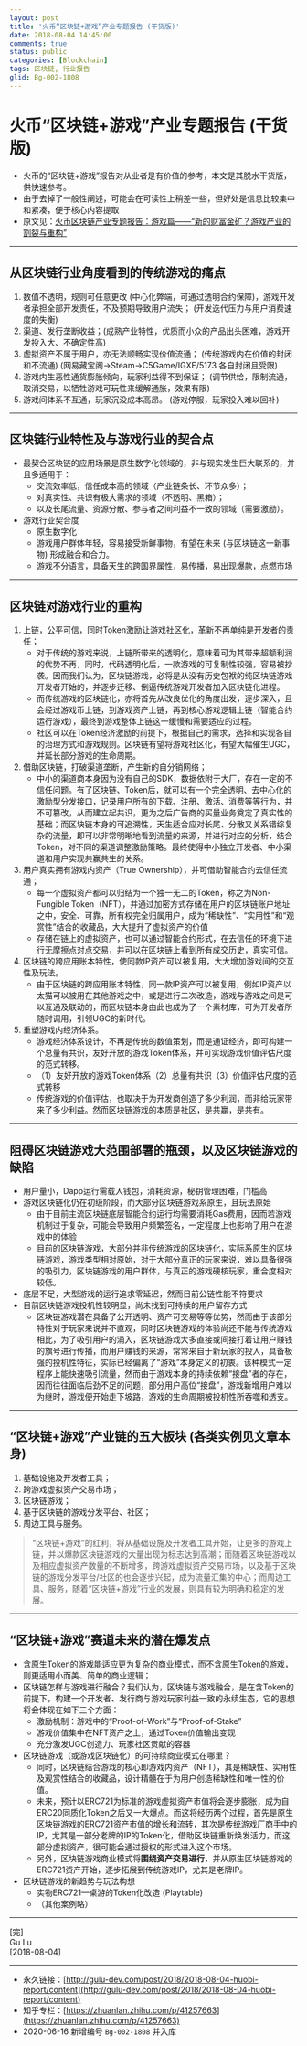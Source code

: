 ```yaml
---
layout: post
title: '火币“区块链+游戏”产业专题报告 (干货版)'
date: 2018-08-04 14:45:00
comments: true
status: public
categories: [Blockchain]
tags: 区块链, 行业报告
glid: Bg-002-1808
---
```


# 火币“区块链+游戏”产业专题报告 (干货版)

- 火币的“区块链+游戏”报告对从业者是有价值的参考，本文是其脱水干货版，供快速参考。
- 由于去掉了一般性阐述，可能会在可读性上稍差一些，但好处是信息比较集中和紧凑，便于核心内容提取
- 原文见：[火币区块链产业专题报告：游戏篇——“新的财富金矿？游戏产业的割裂与重构”](https://mp.weixin.qq.com/s/4n6ibjZgepY9g7iEXLDUAw)

--------------------

## 从区块链行业角度看到的传统游戏的痛点

1. 数值不透明，规则可任意更改 (中心化弊端，可通过透明合约保障)，游戏开发者承担全部开发责任，不及预期导致用户流失； (开发迭代压力与用户消费速度的失衡)
2. 渠道、发行垄断收益；(成熟产业特性，优质而小众的产品出头困难，游戏开发投入大、不确定性高)
3. 虚拟资产不属于用户，亦无法顺畅实现价值流通； (传统游戏内在价值的封闭和不流通) (网易藏宝阁->Steam->C5Game/IGXE/5173 各自封闭且受限)
4. 游戏内生恶性通货膨胀倾向，玩家利益得不到保证； (调节供给，限制流通，取消交易，以牺牲游戏可玩性来缓解通胀，效果有限)
5. 游戏间体系不互通，玩家沉没成本高昂。 (游戏停服，玩家投入难以回补)

--------------------


## 区块链行业特性及与游戏行业的契合点

- 最契合区块链的应用场景是原生数字化领域的，非与现实发生巨大联系的，并且多适用于：
    + 交流效率低，信任成本高的领域（产业链条长、环节众多）；
    + 对真实性、共识有极大需求的领域（不透明、黑箱）；
    + 以及长尾流量、资源分散、参与者之间利益不一致的领域（需要激励）。
- 游戏行业契合度
    + 原生数字化
    + 游戏用户群体年轻，容易接受新鲜事物，有望在未来 (与区块链这一新事物) 形成融合和合力。
    + 游戏不分语言，具备天生的跨国界属性，易传播，易出现爆款，点燃市场

--------------------


## 区块链对游戏行业的重构

1. 上链，公平可信，同时Token激励让游戏社区化，革新不再单纯是开发者的责任；
    - 对于传统的游戏来说，上链所带来的透明化，意味着可为其带来超额利润的优势不再，同时，代码透明化后，一款游戏的可复制性较强，容易被抄袭。因而我们认为，区块链游戏，必将是从没有历史包袱的纯区块链游戏开发者开始的，并逐步迁移、倒逼传统游戏开发者加入区块链化进程。
    - 而传统游戏的区块链化，亦将首先从改良优化的角度出发，逐步深入，且会经过游戏币上链，到游戏资产上链，再到核心游戏逻辑上链（智能合约运行游戏），最终到游戏整体上链这一缓慢和需要适应的过程。
    - 社区可以在Token经济激励的前提下，根据自己的需求，选择和实现各自的治理方式和游戏规则。区块链有望将游戏社区化，有望大幅催生UGC，并延长部分游戏的生命周期。
2. 借助区块链，打破渠道垄断，产生新的自分销网络；
    - 中小的渠道商本身因为没有自己的SDK，数据依附于大厂，存在一定的不信任问题。有了区块链、Token后，就可以有一个完全透明、去中心化的激励型分发接口，记录用户所有的下载、注册、激活、消费等等行为，并不可篡改，从而建立起共识，更为之后广告商的买量业务奠定了真实性的基础；而区块链本身的可追溯性，天生适合应对长尾、分散又关系错综复杂的流量，即可以非常明晰地看到流量的来源，并进行对应的分析，结合Token，对不同的渠道调整激励策略。最终使得中小独立开发者、中小渠道和用户实现共赢共生的关系。
3. 用户真实拥有游戏内资产（True Ownership），并可借助智能合约去信任流通；
    - 每一个虚拟资产都可以归结为一个独一无二的Token，称之为Non-Fungible Token（NFT），并通过加密方式存储在用户的区块链账户地址之中，安全、可靠，所有权完全归属用户，成为“稀缺性”、“实用性”和“观赏性”结合的收藏品，大大提升了虚拟资产的价值
    - 存储在链上的虚拟资产，也可以通过智能合约形式，在去信任的环境下进行无摩擦点对点交易，并可以在区块链上看到所有成交历史，真实可信。
4. 区块链的跨应用账本特性，使同款IP资产可以被复用，大大增加游戏间的交互性及玩法。
    - 由于区块链的跨应用账本特性，同一款IP资产可以被复用，例如IP资产以太猫可以被用在其他游戏之中，或是进行二次改造，游戏与游戏之间是可以互通及联动的，而区块链本身由此也成为了一个素材库，可为开发者所随时调用，引领UGC的新时代。
5. 重塑游戏内经济体系。
    - 游戏经济体系设计，不再是传统的数值策划，而是通证经济，即可构建一个总量有共识，友好开放的游戏Token体系，并可实现游戏价值评估尺度的范式转移。
    - （1）友好开放的游戏Token体系（2）总量有共识（3）价值评估尺度的范式转移
    - 传统游戏的价值评估，也取决于为开发商创造了多少利润，而非给玩家带来了多少利益。然而区块链游戏的本质是社区，是共赢，是共有。

--------------------


## 阻碍区块链游戏大范围部署的瓶颈，以及区块链游戏的缺陷

- 用户量小，Dapp运行需载入钱包，消耗资源，秘钥管理困难，门槛高
- 游戏区块链化仍在初级阶段，而大部分区块链游戏系原生，且玩法原始
    + 由于目前主流区块链底层智能合约运行均需要消耗Gas费用，因而若游戏机制过于复杂，可能会导致用户频繁签名，一定程度上也影响了用户在游戏中的体验
    + 目前的区块链游戏，大部分并非传统游戏的区块链化，实际系原生的区块链游戏，游戏类型相对原始，对于大部分真正的玩家来说，难以具备很强的吸引力，区块链游戏的用户群体，与真正的游戏硬核玩家，重合度相对较低。
- 底层不足，大型游戏的运行追求零延迟，然而目前公链性能不符要求
- 目前区块链游戏投机性较明显，尚未找到可持续的用户留存方式 
    + 区块链游戏潜在具备了公开透明、资产可交易等等优势，然而由于该部分特性对于玩家来说并不直观，同时区块链游戏的体验尚还不能与传统游戏相比，为了吸引用户的涌入，区块链游戏大多直接或间接打着让用户赚钱的旗号进行传播，而用户赚钱的来源，常常来自于新玩家的投入，具备极强的投机性特征，实际已经偏离了“游戏”本身定义的初衷。该种模式一定程序上能快速吸引流量，然而由于游戏本身的持续依赖“接盘”者的存在，因而往往面临后劲不足的问题，部分用户高位“接盘”，游戏新增用户难以为继时，游戏便开始走下坡路，游戏的生命周期被投机性所吞噬和透支。


--------------------

## “区块链+游戏”产业链的五大板块 (各类实例见文章本身)

1. 基础设施及开发者工具；
2. 跨游戏虚拟资产交易市场；
3. 区块链游戏；
4. 基于区块链的游戏分发平台、社区；
5. 周边工具与服务。

> “区块链+游戏”的红利，将从基础设施及开发者工具开始，让更多的游戏上链，并以爆款区块链游戏的大量出现为标志达到高潮；而随着区块链游戏以及相应虚拟资产数量的不断增多，跨游戏虚拟资产交易市场，以及基于区块链的游戏分发平台/社区的也会逐步兴起，成为流量汇集的中心；而周边工具、服务，随着“区块链+游戏”行业的发展，则具有较为明确和稳定的发展。



--------------------

## “区块链+游戏”赛道未来的潜在爆发点

- 含原生Token的游戏能适应更为复杂的商业模式，而不含原生Token的游戏，则更适用小而美、简单的商业逻辑；
- 区块链怎样与游戏进行融合？我们认为，区块链与游戏融合，是在含Token的前提下，构建一个开发者、发行商与游戏玩家利益一致的永续生态，它的思想将会体现在如下三个方面：
    + 激励机制：游戏中的“Proof-of-Work”与“Proof-of-Stake”
    + 游戏价值集中在NFT资产之上，通过Token价值输出变现
    + 充分激发UGC创造力、玩家社区贡献的容器
- 区块链游戏（或游戏区块链化）的可持续商业模式在哪里？
    + 同时，区块链结合游戏的核心即游戏内资产（NFT），其是稀缺性、实用性及观赏性结合的收藏品，设计精髓在于为用户创造稀缺性和唯一性的价值。
    + 未来，预计以ERC721为标准的游戏虚拟资产市值将会逐步膨胀，成为自ERC20同质化Token之后又一大爆点。而这将经历两个过程，首先是原生区块链游戏的ERC721资产市值的增长和流转，其次是传统游戏厂商手中的IP，尤其是一部分老牌的IP的Token化，借助区块链重新焕发活力，而这部分虚拟资产，很可能会通过授权的形式进入这个市场。
    + 另外，区块链游戏商业模式将**围绕资产交易进行**，并从原生区块链游戏的ERC721资产开始，逐步拓展到传统游戏IP，尤其是老牌IP。
- 区块链游戏的新趋势与玩法构想
    + 实物ERC721—桌游的Token化改造 (Playtable)
    + （其他案例略）

-------------------

[完]  
Gu Lu  
[2018-08-04]  

-------------------------------

- 永久链接：[http://gulu-dev.com/post/2018/2018-08-04-huobi-report/content](http://gulu-dev.com/post/2018/2018-08-04-huobi-report/content)
- 知乎专栏：[https://zhuanlan.zhihu.com/p/41257663](https://zhuanlan.zhihu.com/p/41257663)
- 2020-06-16 新增编号 `Bg-002-1808` 并入库

